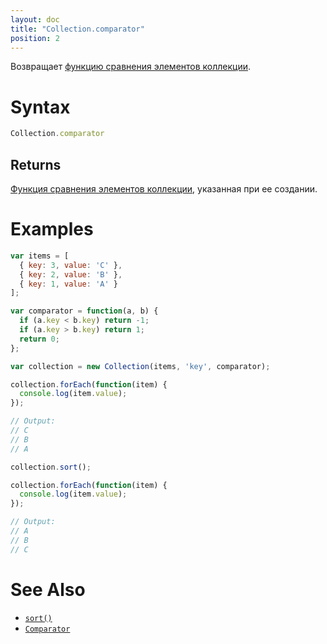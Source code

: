 ```yaml
---
layout: doc
title: "Collection.comparator"
position: 2
---
```


Возвращает [функцию сравнения элементов коллекции](../Comparator/).

# Syntax

```js
Collection.comparator
```

## Returns

[Функция сравнения элементов коллекции](../Comparator/), указанная при ее создании.

# Examples

```js
var items = [
  { key: 3, value: 'C' },
  { key: 2, value: 'B' },
  { key: 1, value: 'A' }
];

var comparator = function(a, b) {
  if (a.key < b.key) return -1;
  if (a.key > b.key) return 1;
  return 0;
};

var collection = new Collection(items, 'key', comparator);

collection.forEach(function(item) {
  console.log(item.value);
});

// Output:
// C
// B
// A

collection.sort();

collection.forEach(function(item) {
  console.log(item.value);
});

// Output:
// A
// B
// C
```

# See Also

* [`sort()`](../Collection.sort/)
* [`Comparator`](../Comparator/)
